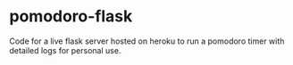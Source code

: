 # pomodoro-flask
Code for a live flask server hosted on heroku to run a pomodoro timer with detailed logs for personal use.
